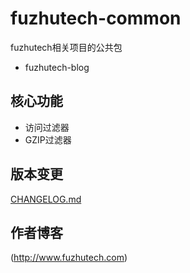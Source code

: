 # fuzhutech-common
fuzhutech相关项目的公共包
* fuzhutech-blog

## 核心功能
* 访问过滤器
* GZIP过滤器

## 版本变更

[CHANGELOG.md](https://github.com/fuzhutech/fuzhutech-common/blob/master/CHANGELOG.md)
## 作者博客
  (http://www.fuzhutech.com)
